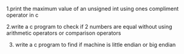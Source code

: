 1.print the maximum value of an unsigned int using ones compliment operator in c


2.write a c program to check if 2 numbers are equal without using arithmetic operators or comparison operators

3. write a c program to find if machine is little endian or big endian


